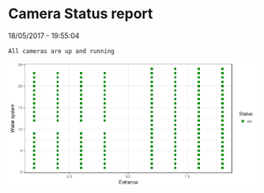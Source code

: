 Camera Status report
================
18/05/2017 - 19:55:04

    All cameras are up and running

![](camreport_files/figure-markdown_github/unnamed-chunk-2-1.png)
